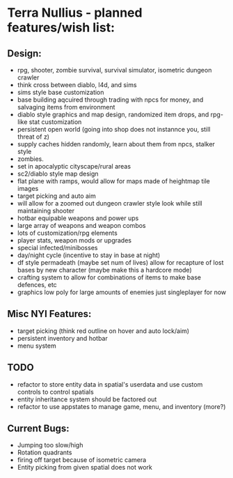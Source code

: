 # Terra Nullius - planned features/wish list:

## Design:
* rpg, shooter, zombie survival, survival simulator, isometric dungeon crawler
 * think cross between diablo, l4d, and sims
* sims style base customization
 * base building aqcuired through trading with npcs for money, and salvaging items from environment
* diablo style graphics and map design, randomized item drops, and rpg-like stat customization
 * persistent open world (going into shop does not instannce you, still threat of z)
 * supply caches hidden randomly, learn about them from npcs, stalker style
* zombies.
* set in apocalyptic cityscape/rural areas
* sc2/diablo style map design
 * flat plane with ramps, would allow for maps made of heightmap tile images
* target picking and auto aim
 * will allow for a zoomed out dungeon crawler style look while still maintaining shooter
* hotbar equipable weapons and power ups
* large array of weapons and weapon combos
* lots of customization/rpg elements
 * player stats, weapon mods or upgrades
* special infected/minibosses
* day/night cycle (incentive to stay in base at night)
* df style permadeath (maybe set num of lives) allow for recapture of lost bases by new character (maybe make this a hardcore mode)
* crafting system to allow for combinations of items to make base defences, etc
* graphics low poly for large amounts of enemies
just singleplayer for now

## Misc NYI Features:
* target picking (think red outline on hover and auto lock/aim)
* persistent inventory and hotbar
* menu system

## TODO
* refactor to store entity data in spatial's userdata and use custom controls to control spatials
* entity inheritance system should be factored out
* refactor to use appstates to manage game, menu, and inventory (more?)

## Current Bugs:
* Jumping too slow/high
* Rotation quadrants
* firing off target because of isometric camera
* Entity picking from given spatial does not work